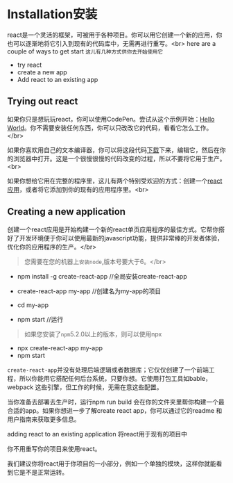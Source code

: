 # Installation安装
react是一个灵活的框架，可被用于各种项目。你可以用它创建一个新的应用，你也可以逐渐地将它引入到现有的代码库中，无需再进行重写。\<br>
here are a couple of ways to get start `这儿有几种方式供你去开始使用它`
* try react
* create a new app
* Add react to an existing app

## Trying out react 

如果你只是想玩玩react，你可以使用CodePen。尝试从这个示例开始：[Hello World](https://codepen.io/gaearon/pen/rrpgNB?editors=0010)。你不需要安装任何东西，你可以只改改它的代码，看看它怎么工作。\</br>

如果你喜欢用自己的文本编译器，你可以将这段代码[下载](https://raw.githubusercontent.com/reactjs/reactjs.org/master/static/html/single-file-example.html)下来，编辑它，然后在你的浏览器中打开。这是一个很慢很慢的代码改变的过程，所以不要将它用于生产。\<br>

如果你想给它用在完整的程序里，这儿有两个特别受欢迎的方式：创建一个[react应用]()，或者将它添加到你的现有的应用程序里。\<br>

## Creating a new application

创建一个react应用是开始构建一个新的react单页应用程序的最佳方式。它帮你搭好了开发环境便于你可以使用最新的javascript功能，提供非常棒的开发者体验，优化你的应用程序的生产。\</br>

>您需要在您的机器上`安装node`,版本号要大于6。\</br>

* npm install -g create-react-app  //全局安装create-react-app
* create-react-app my-app //创建名为my-app的项目

* cd my-app
* npm start //运行

>如果您安装了`npm`5.2.0以上的版本，则可以使用npx

* npx create-react-app my-app
* npm start

`create-react-app`并没有处理后端逻辑或者数据库；它仅仅创建了一个前端工程，所以你能用它搭配任何后台系统，只要你想。它使用打包工具如bable，webpack 这些引擎，但工作的时候，无需在意这些配置。

当你准备去部署去生产时，运行npm run build 会在你的文件夹里帮你构建一个最合适的app。如果你想进一步了解create react app，你可以通过它的readme 和用户指南来获取更多信息。

adding react to an existing application
将react用于现有的项目中

你不用重写你的项目来使用react。

我们建议你将react用于你项目的一小部分，例如一个单独的模块，这样你就能看到它是不是正常运转。